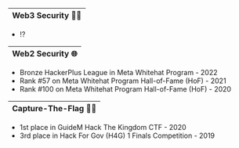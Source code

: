 | Web3 Security ⛓️‍💥|
|---|
- ⁉️

| Web2 Security 🌐|
|---|
- Bronze HackerPlus League in Meta Whitehat Program - 2022
- Rank #57 on Meta Whitehat Program Hall-of-Fame (HoF) - 2021
- Rank #100 on Meta Whitehat Program Hall-of-Fame (HoF) - 2020

| Capture-The-Flag 🏴‍☠️|
|---|
- 1st place in GuideM Hack The Kingdom CTF - 2020
- 3rd place in Hack For Gov (H4G) 1 Finals Competition - 2019
